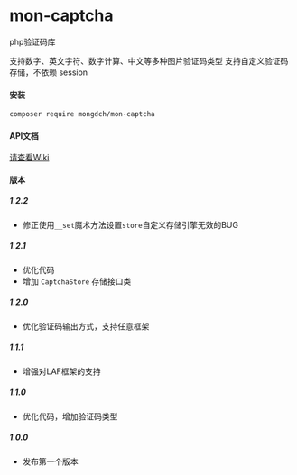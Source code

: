 # mon-captcha
php验证码库

支持数字、英文字符、数字计算、中文等多种图片验证码类型
支持自定义验证码存储，不依赖 session

#### 安装

```bash
composer require mongdch/mon-captcha
```

#### API文档

[请查看Wiki](https://github.com/MonGDCH/mon-captcha/wiki) 


#### 版本

##### 1.2.2

* 修正使用`__set`魔术方法设置`store`自定义存储引擎无效的BUG

##### 1.2.1

* 优化代码
* 增加 `CaptchaStore` 存储接口类

##### 1.2.0

* 优化验证码输出方式，支持任意框架

##### 1.1.1

* 增强对LAF框架的支持

##### 1.1.0

* 优化代码，增加验证码类型

##### 1.0.0

* 发布第一个版本
